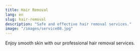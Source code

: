 ```yaml
---
title: Hair Removal
lang: en
slug: hair-removal
description: "Safe and effective hair removal services."
image: "/images/service08.jpg"
---
```

Enjoy smooth skin with our professional hair removal services.
